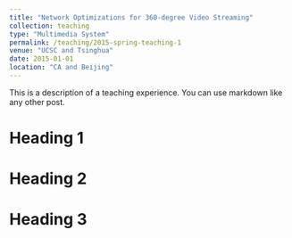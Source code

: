```yaml
---
title: "Network Optimizations for 360-degree Video Streaming"
collection: teaching
type: "Multimedia System"
permalink: /teaching/2015-spring-teaching-1
venue: "UCSC and Tsinghua"
date: 2015-01-01
location: "CA and Beijing"
---
```


This is a description of a teaching experience. You can use markdown like any other post.

Heading 1
======

Heading 2
======

Heading 3
======
